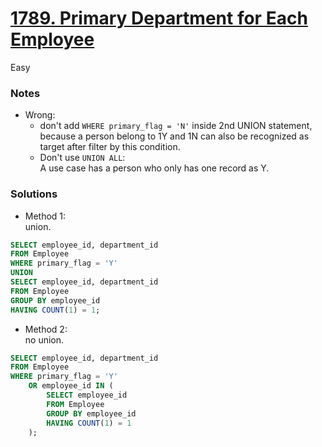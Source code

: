 # [1789. Primary Department for Each Employee](https://leetcode.com/problems/primary-department-for-each-employee/description/?envType=study-plan-v2&envId=top-sql-50)

Easy

### Notes
- Wrong:
  - don't add `WHERE primary_flag = 'N'` inside 2nd UNION statement, because a person belong to 1Y and 1N can also be recognized as target after filter by this condition.
  - Don't use `UNION ALL`: \
    A use case has a person who only has one record as Y.

### Solutions
- Method 1:\
  union.
```sql
SELECT employee_id, department_id
FROM Employee
WHERE primary_flag = 'Y' 
UNION 
SELECT employee_id, department_id
FROM Employee
GROUP BY employee_id
HAVING COUNT(1) = 1;
```

- Method 2:\
  no union.
```sql
SELECT employee_id, department_id
FROM Employee
WHERE primary_flag = 'Y' 
    OR employee_id IN (
        SELECT employee_id
        FROM Employee
        GROUP BY employee_id
        HAVING COUNT(1) = 1
    );
```
